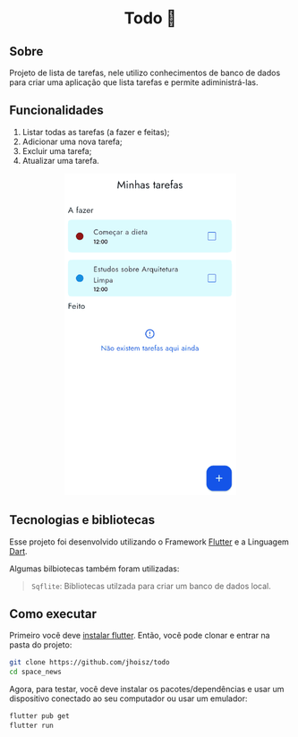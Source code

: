 <h1 align="center"> Todo 📒 </h1>

## Sobre
Projeto de lista de tarefas, nele utilizo conhecimentos de banco de dados para criar uma aplicação que lista tarefas e permite adiministrá-las.

## Funcionalidades
1. Listar todas as tarefas (a fazer e feitas);
2. Adicionar uma nova tarefa;
3. Excluir uma tarefa;
4. Atualizar uma tarefa.

<p align="center">
  <img src='todo.gif' alt= '' />
</p>


## Tecnologias e bibliotecas

Esse projeto foi desenvolvido utilizando o Framework [Flutter](https://flutter.dev/) e a Linguagem [Dart](https://dart.dev/).

Algumas bilbiotecas também foram utilizadas:

> `Sqflite`: Bibliotecas utilzada para criar um banco de dados local.

## Como executar

Primeiro você deve [instalar flutter](https://docs.flutter.dev/get-started/install). Então, você pode clonar e entrar na pasta do projeto:

```bash
git clone https://github.com/jhoisz/todo
cd space_news
```

Agora, para testar, você deve instalar os pacotes/dependências e usar um dispositivo conectado ao seu computador ou usar um emulador:

```bash
flutter pub get
flutter run
```
